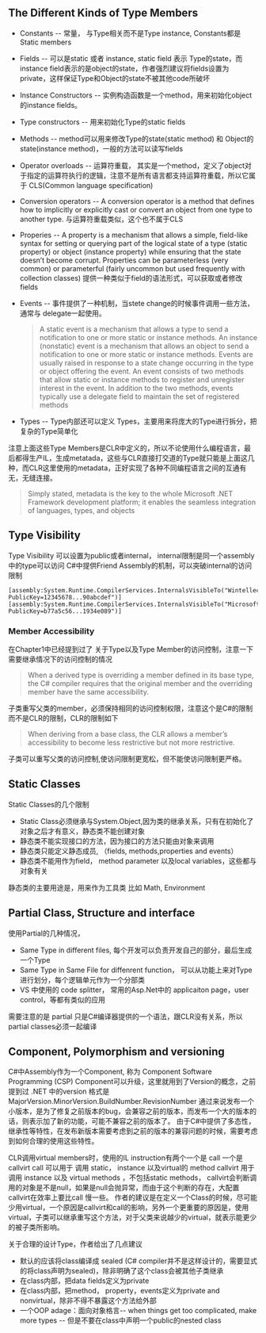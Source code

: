 ## The Different Kinds of Type Members

  * Constants -- 常量， 与Type相关而不是Type instance, Constants都是Static members
  * Fields -- 可以是static 或者 instance, static field 表示 Type的state，而instance field表示的是object的state，作者强烈建议将fields设置为private，这样保证Type和Object的state不被其他code所破坏
  * Instance Constructors -- 实例构造函数是一个method，用来初始化object的instance fields。
  * Type constructors -- 用来初始化Type的static fields
  * Methods -- method可以用来修改Type的state(static method) 和 Object的state(instance method)，一般的方法可以读写fields
  * Operator overloads -- 运算符重载， 其实是一个method，定义了object对于指定的运算符执行的逻辑，注意不是所有语言都支持运算符重载，所以它属于 CLS(Common language specification)
  * Conversion operators -- A conversion operator is a method that defines how to implicitly or explicitly cast or convert an object from one type to another type. 与运算符重载类似，这个也不属于CLS
  * Properies -- A property is a mechanism that allows a simple, field-like syntax for setting or querying part of the logical state of a type (static property) or object (instance property) while ensuring that the state doesn’t become corrupt. Properties can be parameterless (very common) or parameterful (fairly uncommon but used frequently with collection classes) 提供一种类似于field的语法形式，可以获取或者修改fields
  * Events -- 事件提供了一种机制，当stete change的时候事件调用一些方法，通常与 delegate一起使用。
    > A static event is a mechanism that allows a type to send a notification to one or more static or instance methods. An instance (nonstatic) event is a mechanism that allows an object to send a notification to one or more static or instance methods. Events are usually raised in response to a state change occurring in the type or object offering the event. An event consists of two methods that allow static or instance methods to register and unregister interest in the event. In addition to the two methods, events typically use a delegate field to maintain the set of registered methods    

  * Types -- Type内部还可以定义 Types，主要用来将庞大的Type进行拆分，把复杂的Type简单化

  注意上面这些Type Members是CLR中定义的，所以不论使用什么编程语言，最后都得生产IL，生成metatada，这些与CLR直接打交道的Type就只能是上面这几种，而CLR这里使用的metadata，正好实现了各种不同编程语言之间的互通有无，无缝连接。
  > Simply stated, metadata is the key to the whole Microsoft .NET Framework development platform; it enables the seamless integration of languages, types, and objects

## Type Visibility

  Type Visibility 可以设置为public或者internal， internal限制是同一个assembly中的type可以访问
  C#中提供Friend Assembly的机制，可以突破internal的访问限制
  ```
  [assembly:System.Runtime.CompilerServices.InternalsVisibleTo("Wintellect, PublicKey=12345678...90abcdef")]
  [assembly:System.Runtime.CompilerServices.InternalsVisibleTo("Microsoft, PublicKey=b77a5c56...1934e089")]
```

### Member Accessibility

  在Chapter1中已经提到过了 关于Type以及Type Member的访问控制，注意一下需要继承情况下的访问控制的情况
  > When a derived type is overriding a member defined in its base type, the C# compiler requires that the original member and the overriding member have the same accessibility.

  子类重写父类的member，必须保持相同的访问控制权限，注意这个是C#的限制而不是CLR的限制，CLR的限制如下

  > When deriving from a base class, the CLR allows a member’s accessibility to become less restrictive but not more restrictive.

  子类可以重写父类的访问控制,使访问限制更宽松，但不能使访问限制更严格。

## Static Classes

  Static Classes的几个限制
  * Static Class必须继承与System.Object,因为类的继承关系，只有在初始化了对象之后才有意义，静态类不能创建对象
  * 静态类不能实现接口的方法，因为接口的方法只能由对象来调用
  * 静态类只能定义静态成员, （fields, methods,properties and events）
  * 静态类不能用作为field， method parameter 以及local variables，这些都与对象有关

  静态类的主要用途是，用来作为工具类 比如 Math, Environment

## Partial Class, Structure and interface

  使用Partial的几种情况，
  * Same Type in different files, 每个开发可以负责开发自己的部分，最后生成一个Type
  * Same Type in Same File for diffenrent function， 可以从功能上来对Type进行划分，每个逻辑单元作为一个分部类
  * VS 中使用的 code  splitter， 常用的Asp.Net中的 applicaiton page，user control，等都有类似的应用

  需要注意的是 partial 只是C#编译器提供的一个语法，跟CLR没有关系，所以partial classes必须一起编译


## Component, Polymorphism and versioning

  C#中Assembly作为一个Component, 称为 Component Software Programming (CSP)
  Component可以升级，这里就用到了Version的概念，之前提到过 .NET 中的version 格式是 MajorVersion.MinorVersion.BuildNumber.RevisionNumber
  通过来说发布一个小版本，是为了修复之前版本的bug，会兼容之前的版本，而发布一个大的版本的话，则表示加了新的功能，可能不兼容之前的版本了。
  由于C#中提供了多态性，继承性等特性，在发布新版本需要考虑到之前的版本的兼容问题的时候，需要考虑到如何合理的使用这些特性。

  CLR调用virtual members时，使用的IL instruction有两个一个是 call 一个是 callvirt
  call 可以用于 调用 static， instance 以及virtual的 method
  callvirt 用于调用 instance 以及 virtual methods ，不包括static methods， callvirt会判断调用的对象是不是null，如果是null会抛异常，而由于这个判断的存在，大配置callvirt在效率上要比call 慢一些。
  作者的建议是在定义一个Class的时候，尽可能少用virtual，一个原因是callvirt和call的影响，另外一个更重要的原因是，使用virtual，子类可以继承重写这个方法，对于父类来说越少的virtual，就表示能更少的被子类所影响。

  关于合理的设计Type，作者给出了几点建议
  * 默认的应该将class编译成 sealed (C# compiler并不是这样设计的，需要显式的将class声明为sealed)，除非明确了这个class会被其他子类继承
  * 在class内部，把data fields定义为private
  * 在class内部，把method， property，events定义为private and nonvirtual，除非不得不暴露这个方法给外部
  * 一个OOP adage：面向对象格言-- when things get too complicated, make more types -- 但是不要在class中声明一个public的nested class
